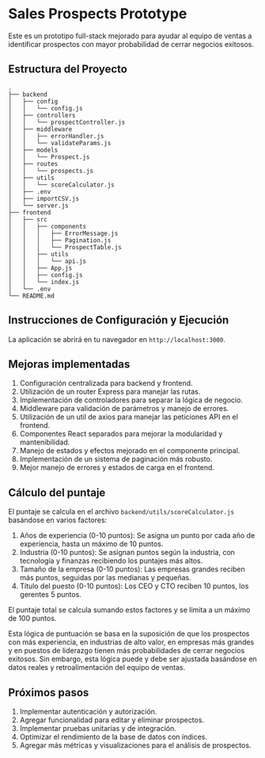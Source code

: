 # Sales Prospects Prototype

Este es un prototipo full-stack mejorado para ayudar al equipo de ventas a identificar prospectos con mayor probabilidad de cerrar negocios exitosos.

## Estructura del Proyecto

```
.
├── backend
│   ├── config
│   │   └── config.js
│   ├── controllers
│   │   └── prospectController.js
│   ├── middleware
│   │   ├── errorHandler.js
│   │   └── validateParams.js
│   ├── models
│   │   └── Prospect.js
│   ├── routes
│   │   └── prospects.js
│   ├── utils
│   │   └── scoreCalculator.js
│   ├── .env
│   ├── importCSV.js
│   └── server.js
├── frontend
│   ├── src
│   │   ├── components
│   │   │   ├── ErrorMessage.js
│   │   │   ├── Pagination.js
│   │   │   └── ProspectTable.js
│   │   ├── utils
│   │   │   └── api.js
│   │   ├── App.js
│   │   ├── config.js
│   │   └── index.js
│   └── .env
└── README.md
```

## Instrucciones de Configuración y Ejecución


La aplicación se abrirá en tu navegador en `http://localhost:3000`.

## Mejoras implementadas

1. Configuración centralizada para backend y frontend.
2. Utilización de un router Express para manejar las rutas.
3. Implementación de controladores para separar la lógica de negocio.
4. Middleware para validación de parámetros y manejo de errores.
5. Utilización de un util de axios para manejar las peticiones API en el frontend.
6. Componentes React separados para mejorar la modularidad y mantenibilidad.
7. Manejo de estados y efectos mejorado en el componente principal.
8. Implementación de un sistema de paginación más robusto.
9. Mejor manejo de errores y estados de carga en el frontend.

## Cálculo del puntaje

El puntaje se calcula en el archivo `backend/utils/scoreCalculator.js` basándose en varios factores:

1. Años de experiencia (0-10 puntos): Se asigna un punto por cada año de experiencia, hasta un máximo de 10 puntos.
2. Industria (0-10 puntos): Se asignan puntos según la industria, con tecnología y finanzas recibiendo los puntajes más altos.
3. Tamaño de la empresa (0-10 puntos): Las empresas grandes reciben más puntos, seguidas por las medianas y pequeñas.
4. Título del puesto (0-10 puntos): Los CEO y CTO reciben 10 puntos, los gerentes 5 puntos.

El puntaje total se calcula sumando estos factores y se limita a un máximo de 100 puntos.

Esta lógica de puntuación se basa en la suposición de que los prospectos con más experiencia, en industrias de alto valor, en empresas más grandes y en puestos de liderazgo tienen más probabilidades de cerrar negocios exitosos. Sin embargo, esta lógica puede y debe ser ajustada basándose en datos reales y retroalimentación del equipo de ventas.

## Próximos pasos

1. Implementar autenticación y autorización.
2. Agregar funcionalidad para editar y eliminar prospectos.
3. Implementar pruebas unitarias y de integración.
4. Optimizar el rendimiento de la base de datos con índices.
5. Agregar más métricas y visualizaciones para el análisis de prospectos.
